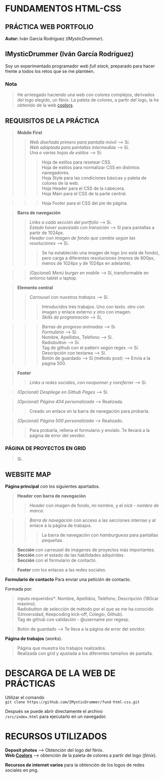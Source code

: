 # FUNDAMENTOS HTML-CSS
## PRÁCTICA WEB PORTFOLIO

**Autor:** Iván García Rodríguez (*IMysticDrummer*).

## IMysticDrummer (Iván García Rodríguez)

Soy un experimentado programador *web full stack*, preparado para hacer frente a todos los retos que se me plantéen.

### Nota
> He arriesgado haciendo una web con colores complejos, derivados del logo elegido, un fénix.
> La paleta de colores, a partir del logo, la he obtenido de la web [coolors](https://coolors.co/).  

## REQUISITOS DE LA PRÁCTICA
> **Mobile First**
>> *Web diseñada primero para pantalla móvil* --> Sí.  
>> *Web adaptada para pantallas intermedias* --> Sí.  
>> *Una o varias hojas de estilos* --> Sí:
>>> Hoja de estilos para resetear CSS.  
>>> Hoja de estilos para normalizar CSS en distintos navegadores.  
>>> Hoja Style para las condiciones básicas y paleta de colores de la web.  
>>> Hoja Header para el CSS de la cabecera.  
>>> Hoja Main para el CSS de la parte central.  

>>> Hoja Footer para el CSS del pie de página.


> **Barra de navegación**
>> *Links a cada sección del portfolio* --> Sí.  
>> *Estado hover suavizado con transición* --> Sí para pantallas a partir de 1024px.  
>> *Header con imagen de fondo que cambie según las resoluciones* --> Sí.  
>>> Se ha establecido una imagen de logo (no está de fondo), pero carga a diferentes resoluciones (menos de 600px, menos de 1024px y de 1024px en adelante).  

>> *(Opcional) Menú burger en mobile* --> Sí, transformable en entorno tablet o laptop.

> **Elemento central**
>> *Carrousel con nuestros trabajos* --> Sí.  
>>> Introducidos tres trabajos. Uno con texto. otro con imagen y enlace externo y otro con imagen.  
>> *Skills de programación* --> Si,  

>>> *Barras de progreso animadas* --> Si.  
>> *Formulario* --> Sí.  
>>> Nombre, Apellidos, Teléfono --> Sí.  
>>> Radiobutton --> Sí.  
>>> Tag de github con el pattern según regex --> Sí.  
>>> Descripción con textarea --> Sí.  
>>> Botón de guardado --> Sí (método post) --> Envía a la página 500.  

> **Footer**
>> *Links a redes sociales, con noopenner y noreferrer* --> Sí.

> *(Opcional) Despliege en Github Pages* --> Si.  

> *(Opcional) Página 404 personalizada* --> Realizada.
>> Creado un enlace en la barra de navegación para probarla.  

> *(Opcional) Página 500 personalizada* --> Realizado.
>> Para probarla, rellena el formulario y envíalo.
>> Te llevará a la página de error del sevidor.



### PÁGINA DE PROYECTOS EN GRID
> Sí.  


## WEBSITE MAP
**Página principal** con los siguientes apartados.
> **Header con barra de navegación**
>> *Header* con imagen de fondo, mi nombre, y el *nick - nombre de marca*.  

>> *Barra de navegación* con acceso a las secciones internas y al enlace a la página de trabajos.
>>> La barra de navegación con *hamburguesa* para pantallas pequeñas.  

> **Sección** con carrousel de imágenes de proyectos más importantes.  
> **Sección** con el estado de las habilidades adquiridas.  
> **Sección** con el formulario de contacto.  

> **Footer** con los enlaces a las redes sociales.  

**Formulario de contacto**
Para enviar una petición de contacto.  


Formada por:
> inputs requeridos*: Nombre, Apellidos, Teléfono, Descripción (180car máximo).  
> Radiobutton de selección de método por el que se me ha conocido (Universidad, Keepcoding kick-off, Colegio, Github).  
> Tag de github con validación - @username por regexp.  

> Botón de guardado --> Te lleva a la página de error del sevidor.  


**Página de trabajos** (*works*).
> Página que muestra los trabajos realizados.  
> Realizada con grid y ajustada a los diferentes tamaños de pantalla.  


# DESCARGA DE LA WEB DE PRÁCTICAS
Utilizar el comando  
`git clone https://github.com/IMysticDrummer/fund-html-css.git`  

Después se puede abrir directamente el archivo  
`/src/index.html`
para ejecutarlo en un navegador.

# RECURSOS UTILIZADOS
**Deposit photos** --> Obtención del logo del fénix.  
**Web [Coolors](https://coolors.co/)** --> obtención de la paleta de colores a partir del logo (*fénix*).  

**Recursos de internet varios** para la obtención de los logos de redes sociales en png.

